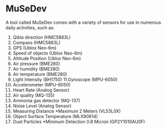 <h1> MuSeDev </h1>

A tool called MuSeDev comes with a variety of sensors for use in numerous daily activities, such as:

1. Qibla direction (HMC5883L)
2. Compass (HMC5883L)
3. GPS (Ublox Neo-6m)
4. Speed of objects (Ublox Neo-6m)
6. Altitude Position (Ublox Neo-6m)
7. Air pressure (BME280)
8. Air humidity (BME280)
9. Air temperature (BME280)
10. Light Intensity (BH1750)
11.Gyroscope (MPU-6050)
12. Accelerometer (MPU-6050)
13. Heart Rate (Analog Sensor)
14. Air quality (MQ-135)
15. Ammonia gas detector (MQ-137)
16. Noise Level (Analog Sensor)
17. Measuring Distance *Maximum 2 Meters (VL53L0X)
18. Object Surface Temperature (MLX90614)
19. Dust Particles *Minimum Detection 0.8 Micron (GP2Y1010AU0F)
